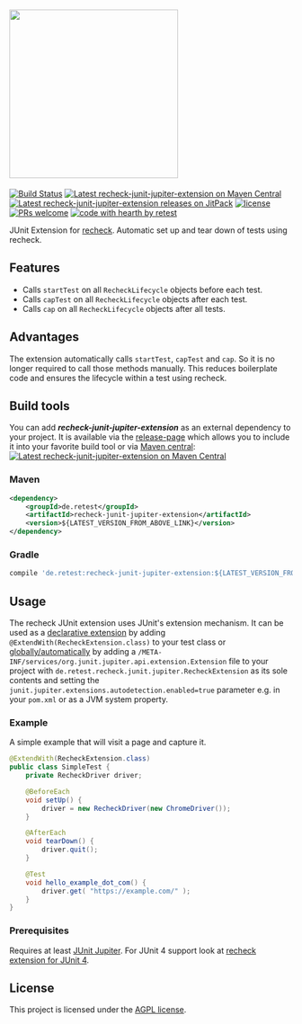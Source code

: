 # <a href="https://retest.dev"><img src="https://assets.retest.org/retest/ci/logos/recheck-screen.svg" width="300"/></a>

[![Build Status](https://github.com/retest/recheck-junit-jupiter-extension/actions/workflows/build-project.yml/badge.svg)](https://github.com/retest/recheck-junit-jupiter-extension/actions/workflows/build-project.yml)
[![Latest recheck-junit-jupiter-extension on Maven Central](https://maven-badges.herokuapp.com/maven-central/de.retest/recheck-junit-jupiter-extension/badge.svg?style=flat)](https://mvnrepository.com/artifact/de.retest/recheck-junit-jupiter-extension)
[![Latest recheck-junit-jupiter-extension releases on JitPack](https://jitpack.io/v/de.retest/recheck-junit-jupiter-extension.svg)](https://jitpack.io/#de.retest/recheck-junit-jupiter-extension)
[![license](https://img.shields.io/badge/license-AGPL-brightgreen.svg)](https://github.com/retest/recheck-junit-jupiter-extension/blob/main/LICENSE)
[![PRs welcome](https://img.shields.io/badge/PRs-welcome-ff69b4.svg)](https://github.com/retest/recheck-junit-jupiter-extension/issues?q=is%3Aissue+is%3Aopen+label%3A%22help+wanted%22)
[![code with hearth by retest](https://img.shields.io/badge/%3C%2F%3E%20with%20%E2%99%A5%20by-retest-C1D82F.svg)](https://retest.de/)

JUnit Extension for [recheck](https://github.com/retest/recheck). Automatic set up and tear down of tests using recheck.

## Features

* Calls `startTest` on all `RecheckLifecycle` objects before each test.
* Calls `capTest` on all `RecheckLifecycle` objects after each test.
* Calls `cap` on all `RecheckLifecycle` objects after all tests.

## Advantages

The extension automatically calls `startTest`, `capTest` and `cap`. So it is no longer required to call those methods manually. This reduces boilerplate code and ensures the lifecycle within a test using recheck.

## Build tools

You can add ***recheck-junit-jupiter-extension*** as an external dependency to your project. It is available via the [release-page](https://github.com/retest/recheck-junit-jupiter-extension/releases) which allows you to include it into your favorite build tool or via [Maven central](https://mvnrepository.com/artifact/de.retest/recheck-junit-jupiter-extension): [![Latest recheck-junit-jupiter-extension on Maven Central](https://maven-badges.herokuapp.com/maven-central/de.retest/recheck-junit-jupiter-extension/badge.svg?style=flat)](https://mvnrepository.com/artifact/de.retest/recheck-junit-jupiter-extension)

### Maven

```xml
<dependency>
	<groupId>de.retest</groupId>
	<artifactId>recheck-junit-jupiter-extension</artifactId>
	<version>${LATEST_VERSION_FROM_ABOVE_LINK}</version>
</dependency>
```

### Gradle

```gradle
compile 'de.retest:recheck-junit-jupiter-extension:${LATEST_VERSION_FROM_ABOVE_LINK}'
```

## Usage

The recheck JUnit extension uses JUnit's extension mechanism. It can be used as a [declarative extension](https://junit.org/junit5/docs/current/user-guide/#extensions-registration-declarative) by adding `@ExtendWith(RecheckExtension.class)` to your test class or [globally/automatically](https://junit.org/junit5/docs/current/user-guide/#extensions-registration-automatic) by adding a `/META-INF/services/org.junit.jupiter.api.extension.Extension` file to your project with `de.retest.recheck.junit.jupiter.RecheckExtension` as its sole contents and setting the `junit.jupiter.extensions.autodetection.enabled=true` parameter e.g. in your `pom.xml` or as a JVM system property.

### Example

A simple example that will visit a page and capture it.

```java
@ExtendWith(RecheckExtension.class)
public class SimpleTest {
	private RecheckDriver driver;

	@BeforeEach
	void setUp() {
		driver = new RecheckDriver(new ChromeDriver());
	}

	@AfterEach
	void tearDown() {
		driver.quit();
	}

	@Test
	void hello_example_dot_com() {
		driver.get( "https://example.com/" );
	}
}
```

### Prerequisites

Requires at least [JUnit Jupiter](https://mvnrepository.com/artifact/org.junit.jupiter/junit-jupiter). For JUnit 4 support look at [recheck extension for JUnit 4](https://github.com/retest/recheck-junit-4-extension).

## License

This project is licensed under the [AGPL license](LICENSE).
